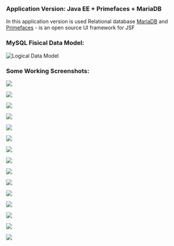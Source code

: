 ### Application Version: Java EE + Primefaces + MariaDB 
In this application version is used Relational database [MariaDB](https://github.com/MariaDB) and 
[Primefaces](https://github.com/primefaces) - is an open source UI framework for JSF

### MySQL Fisical Data Model:

![Logical Data Model](database/CrypFolio-Fisical_model_ERR_diagram.png)

### Some Working Screenshots:

![](../images/jsf-mariadb/login-page-mariadb.png)

![](../images/jsf-mariadb/signup.png)

![](../images/jsf-mariadb/password-reset-page.png)

![](../images/jsf-mariadb/portfolio.png)

![](../images/jsf-mariadb/item-detail.png)

![](../images/jsf-mariadb/item-detail-page2.png)

![](../images/jsf-mariadb/add-transaction.png)

![](../images/jsf-mariadb/add-transaction-2.png)

![](../images/jsf-mariadb/watchlist-page.png)

![](../images/jsf-mariadb/watchlist-2-page.png)

![](../images/jsf-mariadb/watchlist-add-coin-page.png)

![](../images/jsf-mariadb/watchlist-add-coin-page-2.png)

![](../images/jsf-mariadb/watchlist-add-coin-page-3.png)

![](../images/jsf-mariadb/user-settings.png)

![](../images/jsf-mariadb/portfolio-settings.png)